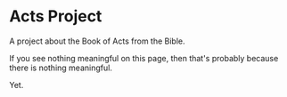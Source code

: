 # Acts Project

A project about the Book of Acts from the Bible.

If you see nothing meaningful on this page, then that's probably because there is nothing meaningful.

Yet.
